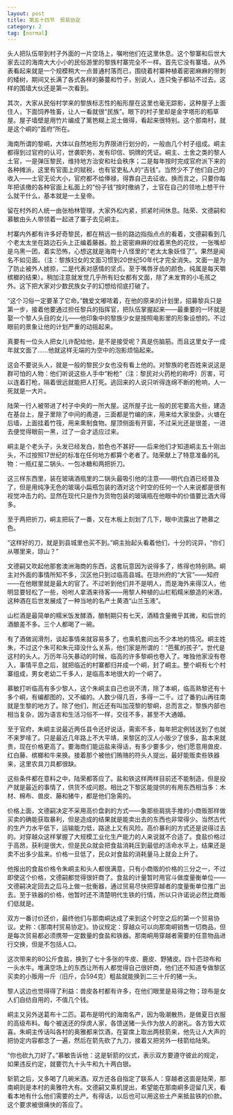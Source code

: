 ```yaml
---
layout: post
title: 第五十四节　贸易协定
category: 2
tag: [normal]
---
```


头人把队伍带到村子外面的一片空场上，嘱咐他们在这里休息。这个黎寨和后世大家去过的海南大大小小的民俗游里的黎族村寨完全不一样。首先它没有寨墙，从外表看起来就是一个规模稍大一点普通村落而已，围绕着村寨种植着密密麻麻的带刺的矮树，期间又长满了各式各样的藤蔓和竹子，别说人，连只兔子都钻不过去。这样的围墙大伙还是第一次看到。

其次，大家从民俗村学来的黎族标志性的船形屋在这里也毫无踪影，这种屋子上面住人，下面饲养牲畜，让人一看就很“民族”。眼下的村子里却是金字塔形的稻草屋。屋子墙壁是用竹片编成了篱笆糊上泥土做得，看起来很特别。这个那南村，就是这个峒的“首府”所在。

海南所谓的黎峒，大体以自然地形为界限进行划分的，一般由几个村子组成。峒主都得到过官府的认可，世袭职务，发有印信、铜牌的凭证。峒主、土舍之类的黎人土官，一是弹压黎民，维持地方治安和社会秩序；二是每年按时完成官府派下来的各种摊派，这里有官面上的赋税，也有官吏私人的“吉钱”。当然少不了他们自己的收入――土官无论大小，官府都不给俸禄，得靠自己去征收。换而言之，只要你每年把该缴的各种官面上私面上的“份子钱”按时缴纳了，土官在自己的领地上想干什么就干什么，基本就是一土皇帝。

留在村外的人统一由张柏林管理，大家外松内紧，抓紧时间休息。陆荣、文德嗣和慕敏由头人带领着一起进了寨子去见峒主。

村寨内外都有许多好奇黎民，都在稍远一些的路边指指点点的看着，文德嗣看到几个老太太坐在路边石头上正编着藤器。脸上密密麻麻的纹着黑色的花纹，一张嘴却是乌黑一团，着实恐怖，心想这就是海南十八怪里的“老太太象妖怪了”。果然是闻名不如见面。（注：黎族妇女的文面习惯到20世纪50年代才完全消失。文面一是为了防止被外人掳掠，二是代表对感情的坚贞。至于嘴唇牙齿的颜色，纯属是每天嚼槟榔的结果）。稍加注意就发觉几乎所有妇女都有文面，除了未发育的小毛孩之外。这下把大家对少数民族女子的幻想给彻底打破了。

“这个习俗一定要革了它命。”魏爱文嘟哝着，在他的原来的计划里，招募黎兵只是第一步，接着他要通过担任黎兵的指挥官，把队伍掌握起来――最重要的一环就是娶一个黎人头目的女儿――他印象中的黎族少女是按照电影里的形象设想的。不过眼前的景象让他的计划严重的动摇起来。

真要有一位头人把女儿许配给他，是不是接受呢？真是伤脑筋。而且这里女子一成年就文面了……他就这样无端的为空中的泡影烦恼起来。

这会不要说头人，就是一般的黎民少女也没有看上他的。对黎族的老百姓来说这是群可怕的人物：他们听说这些人手中“粉枪”（注：黎民对火药枪的称呼）厉害，可以连着打枪，隔着很远就能把人打死。逃回来的人说只听得连绵不断的枪响，人一死就是一大片。

陆荣一行人被带进了村子中央的一所大屋。这所屋子比一般的民宅要高大些，建造在基台上，屋子里除了中间的甬道，三面都是竹编的床，用来给大家坐卧。火塘在后墙，上面挂着竹筏，用来熏制食物。屋顶侧面有开窗，不过采光还是很差，一进去便觉得眼前一黑，过了一会才适应过来。

峒主是个老头子，头发已经发白，脸色也不甚好――后来他们才知道峒主五十刚出头，不过按照17世纪的标准在任何地方都算个老者了。陆荣献上了特意准备的礼物：一瓶红星二锅头、一包冰糖和两把折刀。

这三样东西里，装在玻璃酒瓶里的二锅头最吸引他的注意――明代白酒已经普及了，但是用纯净无色的玻璃小扁瓶包装的酒对这个时空的任何一个人来说都是很有视觉冲击力的。显然在现代只是作为货物包装的玻璃瓶在他眼中的价值要比酒大得多。

至于两把折刀，峒主把玩了一番，又在木板上刻划了几下，眼中流露出了艳慕之色。

“这样好的刀，就是到县城里也买不到。”峒主抬起头看着他们，十分的诧异，“你们从哪里来，琼山？”

文德嗣又吹起他那套澳洲海商的东西，这套玩意因为说得多了，练得也特别熟。峒主对外面的事情所知不多，汉区他只到过临高县城。在琼州府的“大官”――知府――在他眼里就是最大的官了。不过听到他们并不是明人，而是海外来得汉人，他明显要轻松了一些，吩咐人拿酒来待客――用黎人种植的山栏稻糯米酿造的米酒，这种酒在后世发展成了一种当地的名产土黄酒“山兰玉液”。

山栏酒是最简单的糯米饭发酵酒，酿制期只有七天，酒精含量微乎其微，和后世的酒酿差不多。三个人都喝了一碗。

有了酒做润滑剂，谈起事情来就容易多了，也乘机套问出不少本地的情况。峒主姓朱，不过这个朱可和朱元璋没什么关系，他们家是所谓的：“芭蕉的孩子”。世代是这村的头人。万历年马矢暴动的时候，临高的许多黎峒也卷入了。唯独他家没有卷入，事情平息之后，就把临近的村寨都归并成一个峒，封了峒主。整个峒有七个村寨组成，男女老幼二千多人，是临高本地很大的一个峒了。

慕敏打听临高有多少黎人，这个朱峒主自己也说不清，除了本峒，临高熟黎还有十多个峒，有编都图的，又不编的。人数少得几百，多得一二千。过了番豹山再往南就是生黎的地方了。除了他们，附近还有叫加茂黎的黎峒，总而言之，黎族内部也相当复杂，因为语言和生活习俗不一样，交往不多，甚至不大通婚。

至于官府，朱峒主说最近两任县令还好说话，需索不多，每年把定例钱送到了也就不来罗嗦了。只是最近几年路上不大平靖，来黎区的汉人小贩少了很多，盐本来就贵，现在价格更高了。要海商们能运盐来得话，有多少要多少，他们愿意用兽皮、红白藤、槟榔和牛来换。接着那个被他们贿赂的符头人提出，最好能贩卖些铁器来，这里农具刀具都很缺。

这些条件都在意料之中，陆荣都答应了。盐和铁这样两样目前还不能制造，但是投产就是最近的事情了，供货不成问题。相比之下黎区能提供的有用东西相当多：木材、棉布、兽皮、藤和猪牛，都是他们急需的。

价格上面，文德嗣决定不采用高价盘剥的方式――象那些肩挑手推的小商贩那样做买卖的确能获取暴利，但是造成的结果就是能卖出去的东西也非常得少。当然古代的生产力水平低下，运输能力低，路途上又有风险。高价暴利的方式还是说得过去的。对穿越众这样掌握了大规模工业化生产能力的人来说就不合适了。食盐价格过于高昂，获利是很大，但是民众就会把食盐消耗压到最低的活命水平上，结果还是卖不出多少盐来。价格一旦低了，民众对食盐的消耗量马上就会上升了。

他报出的食盐价格令朱峒主和头人都很满意，只有小商贩的价格的三分之一，不过即使这个价格，文德嗣都觉得很奸商了。食盐的计量暂时用官斗做度量衡单位――文德嗣决定回去之后马上做一批衡器，通过贸易尽快把穿越者的度量衡单位推广出去。至于铁器的价格，他暂时还不清楚明代生铁的行情，所以只许诺说必然比商贩们低就是。

双方一番讨价还价，最终他们与那南峒达成了来到这个时空之后的第一个贸易协议。史称：《那南村贸易协定》。协议规定：穿越众可以向那南峒销售一切商品，但是每次贸易都必须携带一定数量的食盐和铁器。那南峒用穿越者需要的任意物品进行交换，但是不包括人口。

这次带来的80公斤食盐，换到了七十多张的牛皮、鹿皮、野猪皮。四十匹琼布和一头水牛。堆满空场上的东西让所有人都觉得自己很奸商，他们还不知道专做黎区买卖的小贩用一斤（旧斤，合594克）粗盐就能换到二三十斤的猪一头。

黎人这边也觉得得了利益：兽皮各村都有许多，在他们眼里是易得之物；琼布是女人们自纺自用的，不值几个钱。

峒主又另外送葛布十二匹。葛布是明代的海南名产，因为吸潮散热，是做夏日衣服的高级布料。每个被送还的俘虏人家，各馈送猪一头作为放人的谢礼。各方皆大欢喜。朱峒主传话叫各村的奥雅都来饮酒，在宴席上取出两枝箭来，他先让人大声的把协定内容都念了一遍，然后在箭先砍了九刀，接着又把另外一枝箭给陆荣。

“你也砍九刀好了。”慕敏告诉他：这是斩箭的仪式，表示双方要遵守彼此的规定，如果违反约定，就要罚九十头牛和九十两白银。

斩箭之后，又多喝了几碗米酒。双方还各自指定了联系人：穿越者这面是陆荣，那南峒则是本村的奥雅符大有。文德嗣又乘机提出，希望能在那南峒多逗留几天，看看本地有什么他们需要的土产。有得话，以后也可以用这些土产来抵盐铁的价款。这个要求被很痛快的答应了。

